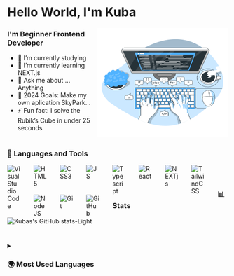 # Hello World, I'm Kuba

<img align="right" alt="Coding" src="/images/code-typing.svg" width="300" height="250" />

### I'm Beginner Frontend Developer

- 🔭 I’m currently studying
- 🌱 I’m currently learning NEXT.js
- 💬 Ask me about ... Anything
- 🥅 2024 Goals: Make my own aplication SkyPark...
- ⚡ Fun fact: I solve the Rubik’s Cube in under 25 seconds

#

### 🧰 Languages and Tools

<img align="left" alt="Visual Studio Code" width="30px" style="padding-right:30px;" src="https://cdn.jsdelivr.net/gh/devicons/devicon/icons/vscode/vscode-original.svg" />
<img align="left" alt="HTML5" width="30px" style="padding-right:30px" src="https://cdn.jsdelivr.net/gh/devicons/devicon/icons/html5/html5-original.svg" />
<img align="left" alt="CSS3" width="30px" style="padding-right:30px" src="https://cdn.jsdelivr.net/gh/devicons/devicon/icons/css3/css3-original.svg" />
<img align="left" alt="JS" width="30px" style="padding-right:30px" src="https://cdn.jsdelivr.net/gh/devicons/devicon/icons/javascript/javascript-original.svg" />
<img align="left" alt="Typescript" width="30px" style="padding-right:30px" src="https://cdn.jsdelivr.net/gh/devicons/devicon/icons/typescript/typescript-plain.svg" />
<img align="left" alt="React" width="30px" style="padding-right:30px" src="https://cdn.jsdelivr.net/gh/devicons/devicon/icons/react/react-original.svg" />
<img align="left" alt="NEXTjs" width="30px" style="padding-right:30px" src="https://cdn.jsdelivr.net/gh/devicons/devicon/icons/nextjs/nextjs-original.svg" />
<img align="left" alt="TailwindCSS" width="30px" style="padding-right:30px;" src="https://cdn.jsdelivr.net/gh/devicons/devicon/icons/tailwindcss/tailwindcss-plain.svg" />
<img align="left" alt="NodeJS" width="30px" style="padding-right:30px;" src="https://cdn.jsdelivr.net/gh/devicons/devicon/icons/nodejs/nodejs-plain.svg" />
<img align="left" alt="Git" width="30px" style="padding-right:30px" src="https://cdn.jsdelivr.net/gh/devicons/devicon/icons/git/git-plain.svg" />
<img align="left" alt="GitHub" width="30px" style="padding-right:30px" src="https://cdn.jsdelivr.net/gh/devicons/devicon/icons/github/github-original.svg"/>
<br />

#

### 📊 Stats

![Kubas's GitHub stats-Light](https://github-readme-stats.vercel.app/api?username=kubasliz&show_icons=true&theme=default#gh-light-mode-only)

#

<details>
  <summary><h3>🌍 Most Used Languages</h3></summary>
  <img align="left" alt="Kuba's GitHub Top Languages" src="https://github-readme-stats.vercel.app/api/top-langs/?username=kubasliz" />
</details>
